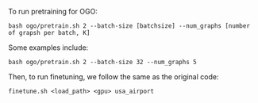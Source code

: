 To run pretraining for OGO:
```
bash ogo/pretrain.sh 2 --batch-size [batchsize] --num_graphs [number of grapsh per batch, K]
```
Some examples include:
```
bash ogo/pretrain.sh 2 --batch-size 32 --num_graphs 5
```

Then, to run finetuning, we follow the same as the original code:
```
finetune.sh <load_path> <gpu> usa_airport
```
